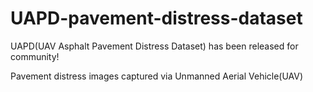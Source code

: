 # UAPD-pavement-distress-dataset
UAPD(UAV Asphalt Pavement Distress Dataset) has been released for community!

Pavement distress images captured via Unmanned Aerial Vehicle(UAV)
